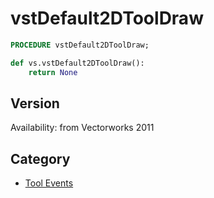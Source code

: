 # vstDefault2DToolDraw

```pascal
PROCEDURE vstDefault2DToolDraw;
```

```python
def vs.vstDefault2DToolDraw():
    return None
```

## Version
Availability: from Vectorworks 2011

## Category
* [Tool Events](../Categories/Tool%20Events.md)

